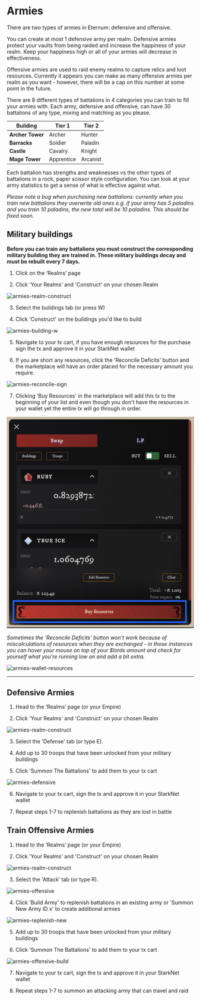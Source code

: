 # Armies

There are two types of armies in Eternum: defensive and offensive.

You can create at most 1 defensive army per realm. Defensive armies protect your vaults from being raided and increase the happiness of your realm. Keep your happiness high or all of your armies will decrease in effectiveness.

Offensive armies are used to raid enemy realms to capture relics and loot resources. Currently it appears you can make as many offensive armies per realm as you want - however, there will be a cap on this number at some point in the future.

There are 8 different types of battalions in 4 categories you can train to fill your armies with. Each army, defensive and offensive, can have 30 battalions of any type, mixing and matching as you please.

| **Building**    | **Tier 1**  | **Tier 2**  |
| -----------     | ----------- | ----------- |
| **Archer Tower**| Archer      | Hunter      |
| **Barracks**    | Soldier     | Paladin     |
| **Castle**      | Cavalry     | Knight      |
| **Mage Tower**  | Apprentice  | Arcanist    |

Each battalion has strengths and weaknesses vs the other types of battalions in a rock, paper scissor style configuration. You can look at your army statistics to get a sense of what is effective against what.

*Please note a bug when purchasing new battalions: currently when you train new battalions they overwrite old ones e.g. if your army has 5 paladins and you train 10 paladins, the new total will be 10 paladins. This should be fixed soon.*

## Military buildings

**Before you can train any battalions you must construct the corresponding military building they are trained in. These military buildings decay and must be rebuilt every 7 days.**

1. Click on the ‘Realms’ page

2. Click 'Your Realms' and 'Construct' on your chosen Realm

![armies-realm-construct](static/img/alpha/armies-realm-construct.png)

3. Select the buildings tab (or press W)

4. Click 'Construct' on the buildings you'd like to build

![armies-building-w](static/img/alpha/armies-building-w.png)

5. Navigate to your tx cart, if you have enough resources for the purchase sign the tx and approve it in your StarkNet wallet

6. If you are short any resources, click the 'Reconcile Deficits' button and the marketplace will have an order placed for the necessary amount you require. 

![armies-reconcile-sign](static/img/alpha/armies-reconcile-sign.png)

7. Clicking 'Buy Resources' in the marketplace will add this tx to the beginning of your list and even though you don't have the resources in your wallet yet the entire tx will go through in order.

![armies-buy-resources](static/img/alpha/armies-buy-resources.png)

*Sometimes the 'Reconcile Deficits' button won't work because of miscalculations of resources when they are exchanged - in those instances you can hover your mouse on top of your $lords amount and check for yourself what you're running low on and add a bit extra.*

![armies-wallet-resources](static/img/alpha/armies-wallet-resources.png)

---

## Defensive Armies


1. Head to the ‘Realms’ page (or your Empire)

2. Click 'Your Realms' and 'Construct' on your chosen Realm

![armies-realm-construct](static/img/alpha/armies-realm-construct.png)

3. Select the 'Defense' tab (or type E).

4. Add up to 30 troops that have been unlocked from your military buildings

5. Click 'Summon The Battalions' to add them to your tx cart

![armies-defensive](static/img/alpha/armies-defensive.png)

6. Navigate to your tx cart, sign the tx and approve it in your StarkNet wallet

7. Repeat steps 1-7 to replenish battalions as they are lost in battle

## Train Offensive Armies

1. Head to the ‘Realms’ page (or your Empire)

2. Click 'Your Realms' and 'Construct' on your chosen Realm

![armies-realm-construct](static/img/alpha/armies-realm-construct.png)

3. Select the 'Attack' tab (or type R).

![armies-offensive](static/img/alpha/armies-offensive.png)

4. Click 'Build Army' to replenish battalions in an existing army or 'Summon New Army ID x' to create additional armies

![armies-replenish-new](static/img/alpha/armies-replenish-new.png)

5. Add up to 30 troops that have been unlocked from your military buildings

6. Click 'Summon The Battalions' to add them to your tx cart

![armies-offensive-build](static/img/alpha/armies-offensive-build.png)

7. Navigate to your tx cart, sign the tx and approve it in your StarkNet wallet

8. Repeat steps 1-7 to summon an attacking army that can travel and raid

